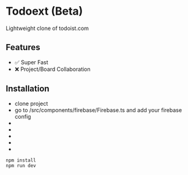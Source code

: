 # Todoext (Beta)
Lightweight clone of todoist.com

## Features
- ✅ Super Fast
- ❌ Project/Board Collaboration

## Installation
- clone project 
- go to /src/components/firebase/Firebase.ts and add your firebase config
- 
- 
-
- 
- 
```
npm install
npm run dev
```

